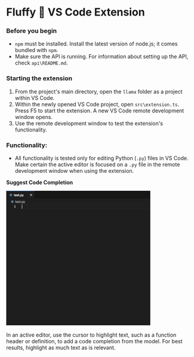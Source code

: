 # Fluffy 🦙 VS Code Extension

### Before you begin
- `npm` must be installed. Install the latest version of node.js; it comes bundled with `npm`.
- Make sure the API is running. For information about setting up the API, check `api\README.md`.

### Starting the extension
1. From the project's main directory, open the `llama` folder as a project within VS Code.
2. Within the newly opened VS Code project, open `src\extension.ts`. Press F5 to start the extension. A new VS Code remote development window opens.
3. Use the remote development window to test the extension's functionality.

### Functionality:
* All functionality is tested only for editing Python (`.py`) files in VS Code. Make certain the active editor is focused on a `.py` file in the remote development window when using the extension.

**Suggest Code Completion**

![Our VS Code extension providing a completion for the input "def fizz_buzz():"](completeion_1.gif)

In an active editor, use the cursor to highlight text, such as a function header or definition, to add a code completion from the model. For best results, highlight as much text as is relevant.
